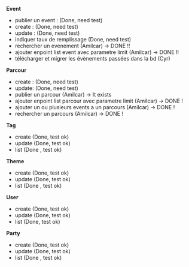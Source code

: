 **Event**
- publier un event : (Done, need test)
- create : (Done, need test)
- update : (Done, need test)
- indiquer taux de remplissage (Done, need test)
- rechercher un evenement (Amilcar) -> DONE !!
- ajouter enpoint list event avec parametre limit (Amilcar) -> DONE !! 
- télécharger et migrer les évènements passées dans la bd (Cyr)

**Parcour**
- create : (Done, need test)
- update: (Done, need test)
- publier un parcour (Amilcar)  -> It exists 
- ajouter enpoint list parcour avec parametre limit (Amilcar) -> DONE !
- ajouter un ou plusieurs events a un parcours (Amilcar) -> DONE !
- rechercher un parcours (Amilcar) -> DONE !

**Tag**
- create (Done, test ok)
- update (Done, test ok)
- list (Done , test ok)

**Theme**
- create (Done, test ok)
- update (Done, test ok)
- list (Done , test ok)

**User**
- create (Done, test ok)
- update (Done, test ok)
- list (Done, test ok)

**Party**
- create (Done, test ok)
- update (Done, test ok)
- list (Done , test ok)

